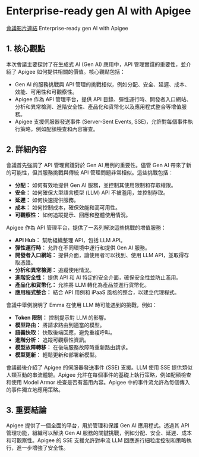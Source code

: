 # Enterprise-ready gen AI with Apigee
[會議影片連結](https://www.youtube.com/watch?v=9YWnYwE4kps)
Enterprise-ready gen AI with Apigee

## 1. 核心觀點

本次會議主要探討了在生成式 AI (Gen AI) 應用中，API 管理實踐的重要性，並介紹了 Apigee 如何提供相關的價值。核心觀點包括：

*   Gen AI 的服務挑戰與 API 管理的挑戰相似，例如分配、安全、延遲、成本、效能、可用性和可觀察性。
*   Apigee 作為 API 管理平台，提供 API 目錄、彈性運行時、開發者入口網站、分析和異常檢測、進階安全性、產品化和貨幣化以及應用程式整合等增值服務。
*   Apigee 支援伺服器發送事件 (Server-Sent Events, SSE)，允許對每個事件執行策略，例如配額檢查和內容審查。

## 2. 詳細內容

會議首先強調了 API 管理實踐對於 Gen AI 用例的重要性。儘管 Gen AI 帶來了新的可能性，但其服務挑戰與傳統 API 管理問題非常相似。這些挑戰包括：

*   **分配：** 如何有效地提供 Gen AI 服務，並控制其使用限制和存取權限。
*   **安全：** 如何確保大型語言模型 (LLM) API 不被濫用，並控制存取。
*   **延遲：** 如何快速提供服務。
*   **成本：** 如何控制成本，確保效能和高可用性。
*   **可觀察性：** 如何追蹤提示、回應和整體使用情況。

Apigee 作為 API 管理平台，提供了一系列解決這些挑戰的增值服務：

*   **API Hub：** 幫助組織整理 API，包括 LLM API。
*   **彈性運行時：** 允許在不同環境中運行和提供 Gen AI 服務。
*   **開發者入口網站：** 提供介面，讓使用者可以找到、使用 LLM API，並取得存取憑證。
*   **分析和異常檢測：** 追蹤使用情況。
*   **進階安全性：** 提供 API 和 AI 特定的安全介面，確保安全性並防止濫用。
*   **產品化和貨幣化：** 允許將 LLM 轉化為產品並進行貨幣化。
*   **應用程式整合：** 結合 API 用例和 iPaaS 風格的整合，以建立代理程式。

會議中舉例說明了 Emma 在使用 LLM 時可能遇到的挑戰，例如：

*   **Token 限制：** 控制提示對 LLM 的影響。
*   **模型路由：** 將請求路由到適當的模型。
*   **語義快取：** 快取後端回應，避免重複呼叫。
*   **進階分析：** 追蹤可觀察性資訊。
*   **模型故障轉移：** 在後端服務故障時重新路由請求。
*   **模型更新：** 輕鬆更新和部署新模型。

會議最後介紹了 Apigee 的伺服器發送事件 (SSE) 支援。LLM 使用 SSE 提供類似人類互動的串流體驗。Apigee 允許在每個事件的基礎上執行策略，例如配額檢查和使用 Model Armor 檢查是否有濫用內容。Apigee 中的事件流允許為每個傳入的事件獨立地應用策略。

## 3. 重要結論

Apigee 提供了一個全面的平台，用於管理和保護 Gen AI 應用程式。透過其 API 管理功能，組織可以解決 Gen AI 服務的關鍵挑戰，例如分配、安全、延遲、成本和可觀察性。Apigee 的 SSE 支援允許對串流 LLM 回應進行細粒度控制和策略執行，進一步增強了安全性。
